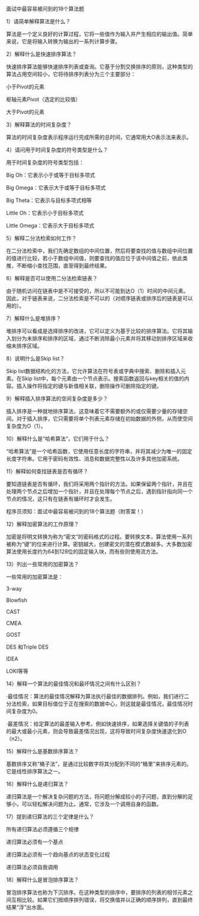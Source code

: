 面试中最容易被问到的18个算法题

1）请简单解释算法是什么？

算法是一个定义良好的计算过程，它将一些值作为输入并产生相应的输出值。简单来说，它是将输入转换为输出的一系列计算步骤。

2）解释什么是快速排序算法？

快速排序算法能够快速排序列表或查询。它基于分割交换排序的原则，这种类型的算法占用空间较小，它将待排序列表分为三个主要部分：

小于Pivot的元素

枢轴元素Pivot（选定的比较值）

大于Pivot的元素

3）解释算法的时间复杂度？

算法的时间复杂度表示程序运行完成所需的总时间，它通常用大O表示法来表示。

4）请问用于时间复杂度的符号类型是什么？

用于时间复杂度的符号类型包括：

Big Oh：它表示小于或等于目标多项式

Big Omega：它表示大于或等于目标多项式

Big Theta：它表示与目标多项式相等

Little Oh：它表示小于目标多项式

Little Omega：它表示大于目标多项式

5）解释二分法检索如何工作？

在二分法检索中，我们先确定数组的中间位置，然后将要查找的值与数组中间位置的值进行比较，若小于数组中间值，则要查找的值应位于该中间值之前，依此类推，不断缩小查找范围，直至得到最终结果。

6）解释是否可以使用二分法检索链表？

由于随机访问在链表中是不可接受的，所以不可能到达O（1）时间的中间元素。因此，对于链表来说，二分法检索是不可以的（对顺序链表或排序后的链表是可以用的）。

7）解释什么是堆排序？

堆排序可以看成是选择排序的改进，它可以定义为基于比较的排序算法。它将其输入划分为未排序和排序的区域，通过不断消除最小元素并将其移动到排序区域来收缩未排序区域。

8）说明什么是Skip list？

Skip list数据结构化的方法，它允许算法在符号表或字典中搜索、删除和插入元素。在Skip list中，每个元素由一个节点表示。搜索函数返回与key相关的值的内容。插入操作将指定的键与新值相关联，删除操作可删除指定的键。

9）解释插入排序算法的空间复杂度是多少？

插入排序是一种就地排序算法，这意味着它不需要额外的或仅需要少量的存储空间。对于插入排序，它只需要将单个列表元素存储在初始数据的外侧，从而使空间复杂度为O（1）。

10）解释什么是“哈希算法”，它们用于什么？

“哈希算法”是一个哈希函数，它使用任意长度的字符串，并将其减少为唯一的固定长度字符串。它用于密码有效性、消息和数据完整性以及许多其他加密系统。

11）解释如何查找链表是否有循环？

要知道链表是否有循环，我们将采用两个指针的方法。如果保留两个指针，并且在处理两个节点之后增加一个指针，并且在处理每个节点之后，遇到指针指向同一个节点的情况，这只有在链表有循环时才会发生。

程序员须知：面试中最容易被问到的18个算法题（附答案！）

12）解释加密算法的工作原理？

加密是将明文转换为称为“密文”的密码格式的过程。要转换文本，算法使用一系列被称为“键”的位来进行计算。密钥越大，创建密文的潜在模式数越多。大多数加密算法使用长度约为64到128位的固定输入块，而有些则使用流方法。

13）列出一些常用的加密算法？

一些常用的加密算法是：

3-way

Blowfish

CAST

CMEA

GOST

DES 和Triple DES

IDEA

LOKI等等

14）解释一个算法的最佳情况和最坏情况之间有什么区别？

·最佳情况：算法的最佳情况解释为算法执行最佳的数据排列。例如，我们进行二分法检索，如果目标值位于正在搜索的数据中心，则这就是最佳情况，最佳情况时间复杂度为0。

·最差情况：给定算法的最差输入参考。例如快速排序，如果选择关键值的子列表的最大或最小元素，则会导致最差情况出现，这将导致时间复杂度快速退化到O（n2）。

15）解释什么是基数排序算法？

基数排序又称“桶子法”，是通过比较数字将其分配到不同的“桶里”来排序元素的。它是线性排序算法之一。

16）解释什么是递归算法？

递归算法是一个解决复杂问题的方法，将问题分解成较小的子问题，直到分解的足够小，可以轻松解决问题为止。通常，它涉及一个调用自身的函数。

17）提到递归算法的三个定律是什么？

所有递归算法必须遵循三个规律

递归算法必须有一个基点

递归算法必须有一个趋向基点的状态变化过程

递归算法必须自我调用

18）解释什么是冒泡排序算法？

冒泡排序算法也称为下沉排序。在这种类型的排序中，要排序的列表的相邻元素之间互相比较。如果它们按顺序排列错误，将交换值并以正确的顺序排列，直到最终结果“浮”出水面。
